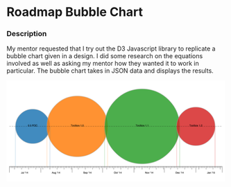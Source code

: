 # Roadmap Bubble Chart

### Description
My mentor requested that I try out the D3 Javascript library to replicate a bubble chart given in a design. I did some research on the equations involved as well as asking my mentor how they wanted it to work in particular. The bubble chart takes in JSON data and displays the results.

![Roadmap Bubble Chart Screenshot](screenshot1.png?raw=true)